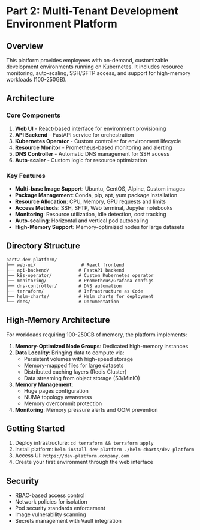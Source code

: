 # Part 2: Multi-Tenant Development Environment Platform

## Overview

This platform provides employees with on-demand, customizable development environments running on Kubernetes. It includes resource monitoring, auto-scaling, SSH/SFTP access, and support for high-memory workloads (100-250GB).

## Architecture

### Core Components

1. **Web UI** - React-based interface for environment provisioning
2. **API Backend** - FastAPI service for orchestration
3. **Kubernetes Operator** - Custom controller for environment lifecycle
4. **Resource Monitor** - Prometheus-based monitoring and alerting
5. **DNS Controller** - Automatic DNS management for SSH access
6. **Auto-scaler** - Custom logic for resource optimization

### Key Features

- **Multi-base Image Support**: Ubuntu, CentOS, Alpine, Custom images
- **Package Management**: Conda, pip, apt, yum package installation
- **Resource Allocation**: CPU, Memory, GPU requests and limits
- **Access Methods**: SSH, SFTP, Web terminal, Jupyter notebooks
- **Monitoring**: Resource utilization, idle detection, cost tracking
- **Auto-scaling**: Horizontal and vertical pod autoscaling
- **High-Memory Support**: Memory-optimized nodes for large datasets

## Directory Structure

```
part2-dev-platform/
├── web-ui/                 # React frontend
├── api-backend/           # FastAPI backend
├── k8s-operator/          # Custom Kubernetes operator
├── monitoring/            # Prometheus/Grafana configs
├── dns-controller/        # DNS automation
├── terraform/             # Infrastructure as Code
├── helm-charts/           # Helm charts for deployment
└── docs/                  # Documentation
```

## High-Memory Architecture

For workloads requiring 100-250GB of memory, the platform implements:

1. **Memory-Optimized Node Groups**: Dedicated high-memory instances
2. **Data Locality**: Bringing data to compute via:
   - Persistent volumes with high-speed storage
   - Memory-mapped files for large datasets
   - Distributed caching layers (Redis Cluster)
   - Data streaming from object storage (S3/MinIO)
3. **Memory Management**: 
   - Huge pages configuration
   - NUMA topology awareness
   - Memory overcommit protection
4. **Monitoring**: Memory pressure alerts and OOM prevention

## Getting Started

1. Deploy infrastructure: `cd terraform && terraform apply`
2. Install platform: `helm install dev-platform ./helm-charts/dev-platform`
3. Access UI: `https://dev-platform.company.com`
4. Create your first environment through the web interface

## Security

- RBAC-based access control
- Network policies for isolation
- Pod security standards enforcement
- Image vulnerability scanning
- Secrets management with Vault integration

